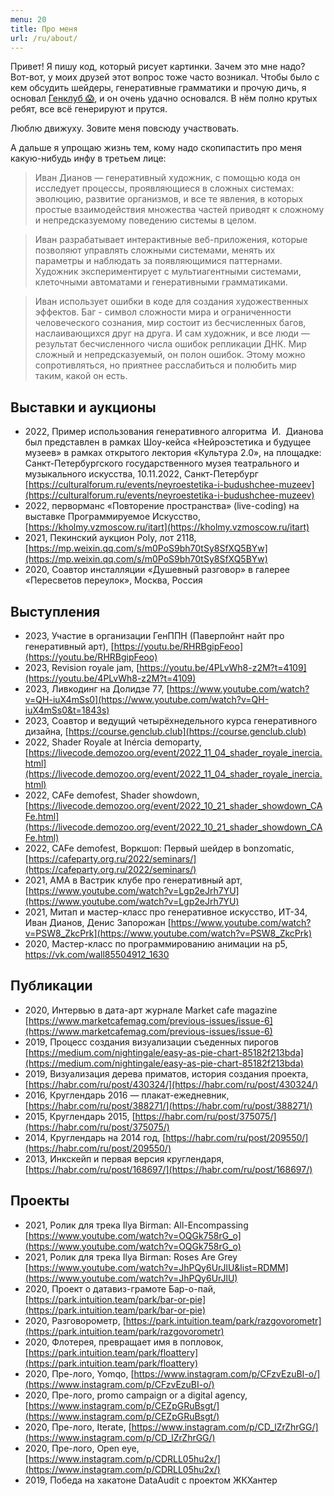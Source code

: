 ```yaml
---
menu: 20
title: Про меня
url: /ru/about/
---
```


Привет! Я пишу код, который рисует картинки. Зачем это мне надо? Вот-вот, у моих друзей этот вопрос тоже часто возникал. Чтобы было с кем обсудить шейдеры, генеративные грамматики и прочую дичь, я основал [Генклуб 😱](https://genclub.club), и он очень удачно основался. В нём полно крутых ребят, все всё генерируют и прутся.

Люблю движуху. Зовите меня повсюду участвовать.

А дальше я упрощаю жизнь тем, кому надо скопипастить про меня какую-нибудь инфу в третьем лице:

> Иван Дианов — генеративный художник, с помощью кода он исследует процессы, проявляющиеся в сложных системах: эволюцию, развитие организмов, и все те явления, в которых простые взаимодействия множества частей приводят к сложному и непредсказуемому поведению системы в целом.

> Иван разрабатывает интерактивные веб-приложения, которые позволяют управлять сложными системами, менять их параметры и наблюдать за появляющимися паттернами. Художник экспериментирует с мультиагентными системами, клеточными автоматами и генеративными грамматиками.

> Иван использует ошибки в коде для создания художественных эффектов. Баг - символ сложности мира и ограниченности человеческого сознания, мир состоит из бесчисленных багов, наслаивающихся друг на друга. И сам художник, и все люди — результат бесчисленного числа ошибок репликации ДНК. Мир сложный и непредсказуемый, он полон ошибок. Этому можно сопротивляться, но приятнее расслабиться и полюбить мир таким, какой он есть.

## Выставки и аукционы
- 2022, Пример использования генеративного алгоритма  И.  Дианова был представлен в рамках Шоу-кейса «Нейроэстетика и будущее музеев» в рамках открытого лектория «Культура 2.0», на площадке: Санкт-Петербургского государственного музея театрального и музыкального искусства, 10.11.2022, Санкт-Петербург [https://culturalforum.ru/events/neyroestetika-i-budushchee-muzeev](https://culturalforum.ru/events/neyroestetika-i-budushchee-muzeev)
- 2022, перворманс «Повторение пространства» (live-coding) на выставке Программируемое Искусство, [https://kholmy.vzmoscow.ru/itart](https://kholmy.vzmoscow.ru/itart)
- 2021, Пекинский аукцион Poly, лот 2118, [https://mp.weixin.qq.com/s/m0PoS9bh70tSy8SfXQ5BYw](https://mp.weixin.qq.com/s/m0PoS9bh70tSy8SfXQ5BYw)
- 2020, Соавтор инсталляции «Душевный разговор» в галерее «Пересветов переулок», Москва, Россия

## Выступления
- 2023, Участие в организации ГенППН (Паверпойнт найт про генеративный арт), [https://youtu.be/RHRBgipFeoo](https://youtu.be/RHRBgipFeoo)
- 2023, Revision royale jam, [https://youtu.be/4PLvWh8-z2M?t=4109](https://youtu.be/4PLvWh8-z2M?t=4109)
- 2023, Ливкодинг на Долидзе 77, [https://www.youtube.com/watch?v=QH-iuX4mSs0](https://www.youtube.com/watch?v=QH-iuX4mSs0&t=1843s) 
- 2023, Соавтор и ведущий четырёхнедельного курса генеративного дизайна, [https://course.genclub.club](https://course.genclub.club)
- 2022, Shader Royale at Inércia demoparty, [https://livecode.demozoo.org/event/2022_11_04_shader_royale_inercia.html](https://livecode.demozoo.org/event/2022_11_04_shader_royale_inercia.html)
- 2022, CAFe demofest, Shader showdown, [https://livecode.demozoo.org/event/2022_10_21_shader_showdown_CAFe.html](https://livecode.demozoo.org/event/2022_10_21_shader_showdown_CAFe.html)
- 2022, CAFe demofest, Воркшоп: Первый шейдер в bonzomatic, [https://cafeparty.org.ru/2022/seminars/](https://cafeparty.org.ru/2022/seminars/)
- 2021, АМА в Вастрик клубе про генеративный арт, [https://www.youtube.com/watch?v=Lgp2eJrh7YU](https://www.youtube.com/watch?v=Lgp2eJrh7YU)
- 2021, Митап и мастер-класс про генеративное искусство, ИТ-34, Иван Дианов, Денис Запорожан [https://www.youtube.com/watch?v=PSW8_ZkcPrk](https://www.youtube.com/watch?v=PSW8_ZkcPrk)
- 2020, Мастер-класс по программированию анимации на p5, https://vk.com/wall85504912_1630

## Публикации
- 2020, Интервью в дата-арт журнале Market cafe magazine [https://www.marketcafemag.com/previous-issues/issue-6](https://www.marketcafemag.com/previous-issues/issue-6)
- 2019, Процесс создания визуализации съеденных пирогов [https://medium.com/nightingale/easy-as-pie-chart-85182f213bda](https://medium.com/nightingale/easy-as-pie-chart-85182f213bda)
- 2019, Визуализация дерева приматов, история создания проекта, [https://habr.com/ru/post/430324/](https://habr.com/ru/post/430324/)
- 2016, Круглендарь 2016 — плакат-ежедневник, [https://habr.com/ru/post/388271/](https://habr.com/ru/post/388271/)
- 2015, Круглендарь 2015, [https://habr.com/ru/post/375075/](https://habr.com/ru/post/375075/)
- 2014, Круглендарь на 2014 год, [https://habr.com/ru/post/209550/](https://habr.com/ru/post/209550/)
- 2013, Инкскейп и первая версия круглендаря, [https://habr.com/ru/post/168697/](https://habr.com/ru/post/168697/)

## Проекты

- 2021, Ролик для трека Ilya Birman: All-Encompassing [https://www.youtube.com/watch?v=OQGk758rG_o](https://www.youtube.com/watch?v=OQGk758rG_o)
- 2021, Ролик для трека Ilya Birman: Roses Are Grey [https://www.youtube.com/watch?v=JhPQy6UrJlU&list=RDMM](https://www.youtube.com/watch?v=JhPQy6UrJlU)
- 2020, Проект о датавиз-грамоте Бар-о-пай, [https://park.intuition.team/park/bar-or-pie](https://park.intuition.team/park/bar-or-pie)
- 2020, Разговорометр, [https://park.intuition.team/park/razgovorometr](https://park.intuition.team/park/razgovorometr)
- 2020, Флотерея, превращает имя в попловок, [https://park.intuition.team/park/floattery](https://park.intuition.team/park/floattery)
- 2020, Пре-лого, Yomqo, [https://www.instagram.com/p/CFzvEzuBI-o/](https://www.instagram.com/p/CFzvEzuBI-o/)
- 2020, Пре-лого, promo campaign or a digital agency, [https://www.instagram.com/p/CEZpGRuBsgt/](https://www.instagram.com/p/CEZpGRuBsgt/)
- 2020, Пре-лого, Iterate, [https://www.instagram.com/p/CD_lZrZhrGG/](https://www.instagram.com/p/CD_lZrZhrGG/)
- 2020, Пре-лого, Open eye, [https://www.instagram.com/p/CDRLL05hu2x/](https://www.instagram.com/p/CDRLL05hu2x/)
- 2019, Победа на хакатоне DataAudit с проектом ЖКХантер
